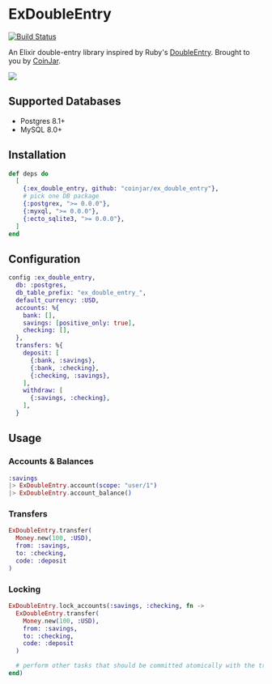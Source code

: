 # ExDoubleEntry

[![Build Status](https://github.com/coinjar/ex_double_entry/actions/workflows/ci.yml/badge.svg)](https://github.com/coinjar/ex_double_entry/actions)

An Elixir double-entry library inspired by Ruby's [DoubleEntry](https://github.com/envato/double_entry). Brought to you by [CoinJar](https://coinjar.com).

![](https://i.imgur.com/QqrlYZ9.png)

## Supported Databases

- Postgres 8.1+
- MySQL 8.0+

## Installation

```elixir
def deps do
  [
    {:ex_double_entry, github: "coinjar/ex_double_entry"},
    # pick one DB package
    {:postgrex, ">= 0.0.0"},
    {:myxql, ">= 0.0.0"},
    {:ecto_sqlite3, ">= 0.0.0"},
  ]
end
```

## Configuration

```elixir
config :ex_double_entry,
  db: :postgres,
  db_table_prefix: "ex_double_entry_",
  default_currency: :USD,
  accounts: %{
    bank: [],
    savings: [positive_only: true],
    checking: [],
  },
  transfers: %{
    deposit: [
      {:bank, :savings},
      {:bank, :checking},
      {:checking, :savings},
    ],
    withdraw: [
      {:savings, :checking},
    ],
  }
```

## Usage

### Accounts & Balances

```elixir
:savings
|> ExDoubleEntry.account(scope: "user/1")
|> ExDoubleEntry.account_balance()
```

### Transfers

```elixir
ExDoubleEntry.transfer(
  Money.new(100, :USD),
  from: :savings,
  to: :checking,
  code: :deposit
)
```

### Locking

```elixir
ExDoubleEntry.lock_accounts(:savings, :checking, fn ->
  ExDoubleEntry.transfer(
    Money.new(100, :USD),
    from: :savings,
    to: :checking,
    code: :deposit
  )

  # perform other tasks that should be committed atomically with the transfer
end)
```
